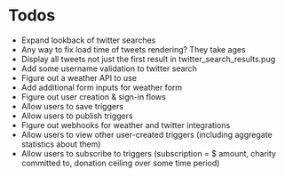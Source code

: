 # Todos #
* Expand lookback of twitter searches
* Any way to fix load time of tweets rendering? They take ages
* Display all tweets not just the first result in twitter_search_results.pug
* Add some username validation to twitter search
* Figure out a weather API to use
* Add additional form inputs for weather form
* Figure out user creation & sign-in flows
* Allow users to save triggers
* Allow users to publish triggers
* Figure out webhooks for weather and twitter integrations
* Allow users to view other user-created triggers (including aggregate statistics about them)
* Allow users to subscribe to triggers (subscription = $ amount, charity committed to, donation ceiling over some time period)